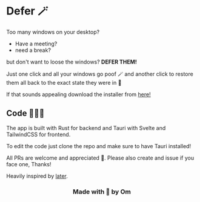 # Defer 🪄

Too many windows on your desktop?

* Have a meeting?
* need a break?

but don't want to loose the windows? **DEFER THEM!**

Just one click and all your windows go poof 🪄 
and another click to restore them all back to the exact state they were in 🎉

If that sounds appealing download the installer from [here!]()
## Code 🧑🏽‍💻
The app is built with Rust for backend and Tauri with Svelte and TailwindCSS for frontend.

To edit the code just clone the repo and make sure to have Tauri installed!

All PRs are welcome and appreciated 🚀.
Please also create and issue if you face one, Thanks!

Heavily inspired by [later](https://github.com/alyssaxuu/later).

<h3 align="center" > Made with 💖 by Om </h3>